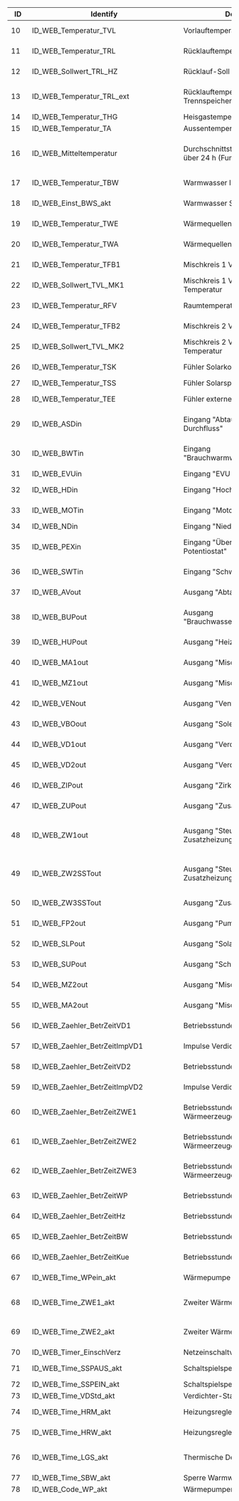 | ID  | Identify                            | Description                                                    | Conversion                                                                                                                                                                   | Unit                 | Englisch                                                        | Dutch                                                                |
|-----|-------------------------------------|----------------------------------------------------------------|------------------------------------------------------------------------------------------------------------------------------------------------------------------------------|----------------------|-----------------------------------------------------------------|----------------------------------------------------------------------|
| 10  | ID_WEB_Temperatur_TVL      | Vorlauftemperatur Heizkreis                                    | value / 10                                                                                                                                                                   | °C                   | Flow temperature heating circuit                                | Aanvoertemperatuur verwarmingscircuit                                |
| 11  | ID_WEB_Temperatur_TRL               | Rücklauftemperatur Heizkreis                                   | value / 10                                                                                                                                                                   | °C                   | Return temperature heating circuit                              | Retourtemperatuur verwarmingscircuit                                 |
| 12  | ID_WEB_Sollwert_TRL_HZ              | Rücklauf-Soll Heizkreis                                        | value / 10                                                                                                                                                                   | °C                   | Return target heating circuit                                   | Retour doel verwarmingscircuit                                       |
| 13  | ID_WEB_Temperatur_TRL_ext           | Rücklauftemperatur im Trennspeicher.                           | value / 10                                                                                                                                                                   | °C                   | Return temperature in the separating tank.                      | Retourtemperatuur in de scheidingstank.                              |
| 14  | ID_WEB_Temperatur_THG               | Heisgastemperatur                                              | value / 10                                                                                                                                                                   | °C                   | Heisgastemperatur                                               | Heisgastemperatur                                                    |
| 15  | ID_WEB_Temperatur_TA                | Aussentemperatur                                               | value / 10                                                                                                                                                                   | °C                   | outside temperature                                             | Buitentemperatuur                                                    |
| 16  | ID_WEB_Mitteltemperatur             | Durchschnittstemperatur Aussen über 24 h (Funktion Heizgrenze) | value / 10                                                                                                                                                                   | °C                   | Average outside temperature over 24 h (heating limit function)  | Gemiddelde buitentemperatuur over 24 uur (verwarmingslimietfunctie)  |
| 17  | ID_WEB_Temperatur_TBW               | Warmwasser Ist-Temperatur                                      | value / 10                                                                                                                                                                   | °C                   | Hot water actual temperature                                    | Werkelijke warmwatertemperatuur                                      |
| 18  | ID_WEB_Einst_BWS_akt                | Warmwasser Soll-Temperatur                                     | value / 10                                                                                                                                                                   | °C                   | Hot water target temperature                                    | Doeltemperatuur warm water                                           |
| 19  | ID_WEB_Temperatur_TWE               | Wärmequellen-Eintrittstemperatur                               | value / 10                                                                                                                                                                   | °C                   | Heat source inlet temperature                                   | Inlaattemperatuur warmtebron                                         |
| 20  | ID_WEB_Temperatur_TWA               | Wärmequellen-Austrittstemperatur                               | value / 10                                                                                                                                                                   | °C                   | Heat source outlet temperature                                  | Uitlaattemperatuur warmtebron                                        |
| 21  | ID_WEB_Temperatur_TFB1              | Mischkreis 1 Vorlauftemperatur                                 | value / 10                                                                                                                                                                   | °C                   | Mixing circuit 1 flow temperature                               | Mengkring 1 aanvoertemperatuur                                       |
| 22  | ID_WEB_Sollwert_TVL_MK1             | Mischkreis 1 Vorlauf-Soll-Temperatur                           | value / 10                                                                                                                                                                   | °C                   | Mixing circuit 1 set flow temperature                           | Doelstroomtemperatuur mengcircuit 1                                  |
| 23  | ID_WEB_Temperatur_RFV               | Raumtemperatur Raumstation 1                                   | value / 10                                                                                                                                                                   | °C                   | Room temperature space station 1                                | Kamertemperatuur kamerstation 1                                      |
| 24  | ID_WEB_Temperatur_TFB2              | Mischkreis 2 Vorlauftemperatur                                 | value / 10                                                                                                                                                                   | °C                   | Mixing circuit 2 flow temperature                               | Mengkring 2 aanvoertemperatuur                                       |
| 25  | ID_WEB_Sollwert_TVL_MK2             | Mischkreis 2 Vorlauf-Soll-Temperatur                           | value / 10                                                                                                                                                                   | °C                   | Mixing circuit 2 set flow temperature                           | Doelstroomtemperatuur mengcircuit 2                                  |
| 26  | ID_WEB_Temperatur_TSK               | Fühler Solarkollektor                                          | value / 10                                                                                                                                                                   | °C                   | Sensor solar collector                                          | Sensor zonnecollector                                                |
| 27  | ID_WEB_Temperatur_TSS               | Fühler Solarspeicher                                           | value / 10                                                                                                                                                                   | °C                   | Solar tank sensor                                               | Sensor zonneboiler                                                   |
| 28  | ID_WEB_Temperatur_TEE               | Fühler externe Energiequelle                                   | value / 10                                                                                                                                                                   | °C                   | External energy source sensor                                   | Externe energiebronsensor                                            |
| 29  | ID_WEB_ASDin                        | Eingang "Abtauende, Soledruck, Durchfluss"                     | None                                                                                                                                                                         | Boolean              | "End of defrost, brine pressure, flow rate" input               | Ingang "Einde ontdooien, brijndruk, debiet"                          |
| 30  | ID_WEB_BWTin                        | Eingang "Brauchwarmwasserthermostat"                           | None                                                                                                                                                                         | Boolean              | input Domestic hot water thermostat "                           | Ingang Thermostaat voor warm water voor huishoudelijk gebruik " "    |
| 31  | ID_WEB_EVUin                        | Eingang "EVU Sperre"                                           | None                                                                                                                                                                         | Boolean              | "EVU lock" input                                                | Ingang "EVU-blok"                                                    |
| 32  | ID_WEB_HDin                         | Eingang "Hochdruck Kältekreis"                                 | None                                                                                                                                                                         | Boolean              | "High-pressure cooling circuit" input                           | Ingang "Hogedruk koelcircuit"                                        |
| 33  | ID_WEB_MOTin                        | Eingang "Motorschutz OK"                                       | None                                                                                                                                                                         | Boolean              | "Motor protection OK" input                                     | Ingang "Motorbeveiliging OK"                                         |
| 34  | ID_WEB_NDin                         | Eingang "Niederdruck"                                          | None                                                                                                                                                                         | Boolean              | Input "low pressure"                                            | "Lage druk" ingang                                                   |
| 35  | ID_WEB_PEXin                        | Eingang "Überwachungskontakt für Potentiostat"                 | None                                                                                                                                                                         | Boolean              | "Monitoring contact for potentiostat" input                     | "Bewakingscontact voor potentiostaat" ingang                         |
| 36  | ID_WEB_SWTin                        | Eingang "Schwimmbadthermostat"                                 | None                                                                                                                                                                         | Boolean              | "Swimming pool thermostat" input                                | Ingang "Zwembadthermostaat"                                          |
| 37  | ID_WEB_AVout                        | Ausgang "Abtauventil"                                          | None                                                                                                                                                                         | Boolean              | "Defrost valve" output                                          | Uitgang "Ontdooiklep"                                                |
| 38  | ID_WEB_BUPout                       | Ausgang "Brauchwasserpumpe/Umstellventil"                      | None                                                                                                                                                                         | Boolean              | "D.h.w. pump/diverter valve" output                             | Uitgang "huiswaterpomp / omschakelklep"                              |
| 39  | ID_WEB_HUPout                       | Ausgang "Heizungsumwälzpumpe"                                  | None                                                                                                                                                                         | Boolean              | "Heating circulating pump" output                               | Uitgang "circulatiepomp verwarming"                                  |
| 40  | ID_WEB_MA1out                       | Ausgang "Mischkreis 1 Auf"                                     | None                                                                                                                                                                         | Boolean              | Output "mixing circuit 1 open"                                  | Uitgang "mengcircuit 1 open"                                         |
| 41  | ID_WEB_MZ1out                       | Ausgang "Mischkreis 1 Zu"                                      | None                                                                                                                                                                         | Boolean              | Output "mixing circuit 1 closed"                                | Uitgang "mengcircuit 1 gesloten"                                     |
| 42  | ID_WEB_VENout                       | Ausgang "Ventilation (Lüftung)"                                | None                                                                                                                                                                         | Boolean              | Output "ventilation (ventilation)"                              | Uitgang "Ventilatie (ventilatie)"                                    |
| 43  | ID_WEB_VBOout                       | Ausgang "Solepumpe/Ventilator"                                 | None                                                                                                                                                                         | Boolean              | "Brine pump/fan" output                                         | Uitgang "brijnpomp / ventilator"                                     |
| 44  | ID_WEB_VD1out                       | Ausgang "Verdichter 1"                                         | None                                                                                                                                                                         | Boolean              | Output "Compressor 1"                                           | "Compressor 1" uitgang                                               |
| 45  | ID_WEB_VD2out                       | Ausgang "Verdichter 2"                                         | None                                                                                                                                                                         | Boolean              | "Compressor 2" output                                           | "Compressor 2" uitgang                                               |
| 46  | ID_WEB_ZIPout                       | Ausgang "Zirkulationspumpe"                                    | None                                                                                                                                                                         | Boolean              | "Circulation pump" output                                       | Uitgang "circulatiepomp"                                             |
| 47  | ID_WEB_ZUPout                       | Ausgang "Zusatzumwälzpumpe"                                    | None                                                                                                                                                                         | Boolean              | Output "additional circulation pump"                            | Uitgang "Extra circulatiepomp"                                       |
| 48  | ID_WEB_ZW1out                       | Ausgang "Steuersignal Zusatzheizung v. Heizung"                | None                                                                                                                                                                         | Boolean              | Output "Control signal additional heating from heating"         | Uitgang "regelsignaal bijverwarming v. verwarming"                   |
| 49  | ID_WEB_ZW2SSTout                    | Ausgang "Steuersignal Zusatzheizung/Störsignal"                | None                                                                                                                                                                         | Boolean              | "Additional heating control signal/interference signal" output  | Uitgang "regelsignaal bijverwarming / storingsmelding"               |
| 50  | ID_WEB_ZW3SSTout                    | Ausgang "Zusatzheizung 3"                                      | None                                                                                                                                                                         | Boolean              | "Additional heating 3" output                                   | Uitgang "bijverwarming 3"                                            |
| 51  | ID_WEB_FP2out                       | Ausgang "Pumpe Mischkreis 2"                                   | None                                                                                                                                                                         | Boolean              | "Pump mixing circuit 2" output                                  | Uitgang "Pomp mengcircuit 2"                                         |
| 52  | ID_WEB_SLPout                       | Ausgang "Solarladepumpe"                                       | None                                                                                                                                                                         | Boolean              | "Solar charging pump" output                                    | Uitgang "zonnelaadpomp"                                              |
| 53  | ID_WEB_SUPout                       | Ausgang "Schwimmbadpumpe"                                      | None                                                                                                                                                                         | Boolean              | "Swimming pool pump" output                                     | Uitgang "Zwembadpomp"                                                |
| 54  | ID_WEB_MZ2out                       | Ausgang "Mischkreis 2 Zu"                                      | None                                                                                                                                                                         | Boolean              | Output "mixing circuit 2 closed"                                | Uitgang "mengcircuit 2 gesloten"                                     |
| 55  | ID_WEB_MA2out                       | Ausgang "Mischkreis 2 Auf"                                     | None                                                                                                                                                                         | Boolean              | Output "mixing circuit 2 open"                                  | Uitgang "mengcircuit 2 open"                                         |
| 56  | ID_WEB_Zaehler_BetrZeitVD1          | Betriebsstunden Verdichter 1                                   | None                                                                                                                                                                         | seconds              | Operating hours compressor 1                                    | Bedrijfsuren compressor 1                                            |
| 57  | ID_WEB_Zaehler_BetrZeitImpVD1       | Impulse Verdichter 1                                           | None                                                                                                                                                                         | Impulse              | Impulse compressor 1                                            | Impulscompressor 1                                                   |
| 58  | ID_WEB_Zaehler_BetrZeitVD2          | Betriebsstunden Verdichter 2                                   | None                                                                                                                                                                         | seconds              | Operating hours compressor 2                                    | Bedrijfsuren compressor 2                                            |
| 59  | ID_WEB_Zaehler_BetrZeitImpVD2       | Impulse Verdichter 2                                           | None                                                                                                                                                                         | Impulse              | Impulse compressor 2                                            | Impulscompressor 2                                                   |
| 60  | ID_WEB_Zaehler_BetrZeitZWE1         | Betriebsstunden Zweiter Wärmeerzeuger 1                        | None                                                                                                                                                                         | seconds              | Operating hours second heat generator 1                         | Bedrijfsuren tweede warmteopwekker 1                                 |
| 61  | ID_WEB_Zaehler_BetrZeitZWE2         | Betriebsstunden Zweiter Wärmeerzeuger 2                        | None                                                                                                                                                                         | seconds              | Operating hours second heat generator 2                         | Bedrijfsuren tweede warmteopwekker 2                                 |
| 62  | ID_WEB_Zaehler_BetrZeitZWE3         | Betriebsstunden Zweiter Wärmeerzeuger 3                        | ?? (value / 7200 = hours)                                                                                                                                                    | ??                   | Operating hours second heat generator 3                         | Bedrijfsuren tweede warmteopwekker 3                                 |
| 63  | ID_WEB_Zaehler_BetrZeitWP           | Betriebsstunden Wärmepumpe                                     | None                                                                                                                                                                         | seconds              | Operating hours heat pump                                       | Bedrijfsuren warmtepomp                                              |
| 64  | ID_WEB_Zaehler_BetrZeitHz           | Betriebsstunden Heizung                                        | None                                                                                                                                                                         | seconds              | Operating hours heating                                         | Bedrijfsuren verwarming                                              |
| 65  | ID_WEB_Zaehler_BetrZeitBW           | Betriebsstunden Warmwasser                                     | None                                                                                                                                                                         | seconds              | Operating hours hot water                                       | Bedrijfsuren warm water                                              |
| 66  | ID_WEB_Zaehler_BetrZeitKue          | Betriebsstunden Kühlung                                        | None                                                                                                                                                                         | seconds              | operating hours cooling                                         | Bedrijfsuren koelen                                                  |
| 67  | ID_WEB_Time_WPein_akt               | Wärmepumpe läuft seit                                          | None                                                                                                                                                                         | seconds              | Heat pump has been running since                                | Warmtepomp draait al                                                 |
| 68  | ID_WEB_Time_ZWE1_akt                | Zweiter Wärmeerzeuger 1 läuft seit                             | None                                                                                                                                                                         | seconds              | Second heat generator 1 has been running since                  | Tweede warmteopwekker 1 heeft gedraaid                               |
| 69  | ID_WEB_Time_ZWE2_akt                | Zweiter Wärmeerzeuger 2 läuft seit                             | None                                                                                                                                                                         | seconds              | Second heat generator 2 has been running since                  | Tweede warmteopwekker 2 draait sinds                                 |
| 70  | ID_WEB_Timer_EinschVerz             | Netzeinschaltverzögerung                                       | None                                                                                                                                                                         | seconds              | Power On Delay                                                  | Inschakelvertraging                                                  |
| 71  | ID_WEB_Time_SSPAUS_akt              | Schaltspielsperre Aus                                          | None                                                                                                                                                                         | seconds              | Switch cycle lock off                                           | Cyclusvergrendeling uitschakelen                                     |
| 72  | ID_WEB_Time_SSPEIN_akt              | Schaltspielsperre Ein                                          | None                                                                                                                                                                         | seconds              | Cycle lock on                                                   | Fietsslot inschakelen                                                |
| 73  | ID_WEB_Time_VDStd_akt               | Verdichter-Standzeit                                           | None                                                                                                                                                                         | seconds              | compressor life                                                 | Levensduur compressor                                                |
| 74  | ID_WEB_Time_HRM_akt                 | Heizungsregler Mehr-Zeit                                       | None                                                                                                                                                                         | seconds              | Heating controller more time                                    | Verwarming controller meer tijd                                      |
| 75  | ID_WEB_Time_HRW_akt                 | Heizungsregler Weniger-Zeit                                    | None                                                                                                                                                                         | seconds              | Heating controller Less time                                    | Verwarming controller minder tijd                                    |
| 76  | ID_WEB_Time_LGS_akt                 | Thermische Desinfektion läuft seit                             | None                                                                                                                                                                         | seconds              | Thermal disinfection has been running since                     | Thermische desinfectie loopt sinds                                   |
| 77  | ID_WEB_Time_SBW_akt                 | Sperre Warmwasser                                              | None                                                                                                                                                                         | seconds              | Block hot water                                                 | Warm water blokkeren                                                 |
| 78  | ID_WEB_Code_WP_akt                  | Wärmepumpentyp                                                 | 0 = ERC                                                                                                                                                                      | type key             | heat pump type                                                  | Type warmtepomp                                                      |
|     |                                     |                                                                | 1 = SW1                                                                                                                                                                      |                      |                                                                 |                                                                      |
|     |                                     |                                                                | 2 = SW2                                                                                                                                                                      |                      |                                                                 |                                                                      |
|     |                                     |                                                                | 3 = WW1                                                                                                                                                                      |                      |                                                                 |                                                                      |
|     |                                     |                                                                | 4 = WW2                                                                                                                                                                      |                      |                                                                 |                                                                      |
|     |                                     |                                                                | 5 = L1I                                                                                                                                                                      |                      |                                                                 |                                                                      |
|     |                                     |                                                                | 6 = L2I                                                                                                                                                                      |                      |                                                                 |                                                                      |
|     |                                     |                                                                | 7 = L1A                                                                                                                                                                      |                      |                                                                 |                                                                      |
|     |                                     |                                                                | 8 = L2A                                                                                                                                                                      |                      |                                                                 |                                                                      |
|     |                                     |                                                                | 9 = KSW                                                                                                                                                                      |                      |                                                                 |                                                                      |
|     |                                     |                                                                | 10 = KLW                                                                                                                                                                     |                      |                                                                 |                                                                      |
|     |                                     |                                                                | 11 = SWC                                                                                                                                                                     |                      |                                                                 |                                                                      |
|     |                                     |                                                                | 12 = LWC                                                                                                                                                                     |                      |                                                                 |                                                                      |
|     |                                     |                                                                | 13 = L2G                                                                                                                                                                     |                      |                                                                 |                                                                      |
|     |                                     |                                                                | 14 = WZS                                                                                                                                                                     |                      |                                                                 |                                                                      |
|     |                                     |                                                                | 15 = L1I407                                                                                                                                                                  |                      |                                                                 |                                                                      |
|     |                                     |                                                                | 16 = L2I407                                                                                                                                                                  |                      |                                                                 |                                                                      |
|     |                                     |                                                                | 17 = L1A407                                                                                                                                                                  |                      |                                                                 |                                                                      |
|     |                                     |                                                                | 18 = L2A407                                                                                                                                                                  |                      |                                                                 |                                                                      |
|     |                                     |                                                                | 19 = L2G407                                                                                                                                                                  |                      |                                                                 |                                                                      |
|     |                                     |                                                                | 20 = LWC407                                                                                                                                                                  |                      |                                                                 |                                                                      |
|     |                                     |                                                                | 21=L1AREV                                                                                                                                                                    |                      |                                                                 |                                                                      |
|     |                                     |                                                                | 22=L2AREV                                                                                                                                                                    |                      |                                                                 |                                                                      |
|     |                                     |                                                                | 23 = WWC1                                                                                                                                                                    |                      |                                                                 |                                                                      |
|     |                                     |                                                                | 24 = WWC2                                                                                                                                                                    |                      |                                                                 |                                                                      |
|     |                                     |                                                                | 25 = L2G404                                                                                                                                                                  |                      |                                                                 |                                                                      |
|     |                                     |                                                                | 26 = WZW                                                                                                                                                                     |                      |                                                                 |                                                                      |
|     |                                     |                                                                | 27 = L1S                                                                                                                                                                     |                      |                                                                 |                                                                      |
|     |                                     |                                                                | 28 = L1H                                                                                                                                                                     |                      |                                                                 |                                                                      |
|     |                                     |                                                                | 29 = L2H                                                                                                                                                                     |                      |                                                                 |                                                                      |
|     |                                     |                                                                | 30 = WZWD                                                                                                                                                                    |                      |                                                                 |                                                                      |
|     |                                     |                                                                | 31 = ERC                                                                                                                                                                     |                      |                                                                 |                                                                      |
|     |                                     |                                                                | 40 = WWB_20                                                                                                                                                                  |                      |                                                                 |                                                                      |
|     |                                     |                                                                | 41 = LD5                                                                                                                                                                     |                      |                                                                 |                                                                      |
|     |                                     |                                                                | 42 = LD7                                                                                                                                                                     |                      |                                                                 |                                                                      |
|     |                                     |                                                                | 43 = SW 37_45                                                                                                                                                                |                      |                                                                 |                                                                      |
|     |                                     |                                                                | 44 = SW 58_69                                                                                                                                                                |                      |                                                                 |                                                                      |
|     |                                     |                                                                | 45 = SW 29_56                                                                                                                                                                |                      |                                                                 |                                                                      |
|     |                                     |                                                                | 46 = LD5 (230V)                                                                                                                                                              |                      |                                                                 |                                                                      |
|     |                                     |                                                                | 47 = LD7 (230 V)                                                                                                                                                             |                      |                                                                 |                                                                      |
|     |                                     |                                                                | 48 = LD9                                                                                                                                                                     |                      |                                                                 |                                                                      |
|     |                                     |                                                                | 49 = LD5 REV                                                                                                                                                                 |                      |                                                                 |                                                                      |
|     |                                     |                                                                | 50 = LD7 REV                                                                                                                                                                 |                      |                                                                 |                                                                      |
|     |                                     |                                                                | 51 = LD5 REV 230V                                                                                                                                                            |                      |                                                                 |                                                                      |
|     |                                     |                                                                | 52 = LD7 REV 230V                                                                                                                                                            |                      |                                                                 |                                                                      |
|     |                                     |                                                                | 53 = LD9 REV 230V                                                                                                                                                            |                      |                                                                 |                                                                      |
|     |                                     |                                                                | 54 = SW 291                                                                                                                                                                  |                      |                                                                 |                                                                      |
|     |                                     |                                                                | 55 = LW SEC                                                                                                                                                                  |                      |                                                                 |                                                                      |
|     |                                     |                                                                | 56 = HMD 2                                                                                                                                                                   |                      |                                                                 |                                                                      |
|     |                                     |                                                                | 57 = MSW 4                                                                                                                                                                   |                      |                                                                 |                                                                      |
|     |                                     |                                                                | 58 = MSW 6                                                                                                                                                                   |                      |                                                                 |                                                                      |
|     |                                     |                                                                | 59 = MSW 8                                                                                                                                                                   |                      |                                                                 |                                                                      |
|     |                                     |                                                                | 60 = MSW 10                                                                                                                                                                  |                      |                                                                 |                                                                      |
|     |                                     |                                                                | 61 = MSW 12                                                                                                                                                                  |                      |                                                                 |                                                                      |
|     |                                     |                                                                | 62 = MSW 14                                                                                                                                                                  |                      |                                                                 |                                                                      |
|     |                                     |                                                                | 63 = MSW 17                                                                                                                                                                  |                      |                                                                 |                                                                      |
|     |                                     |                                                                | 64 = MSW 19                                                                                                                                                                  |                      |                                                                 |                                                                      |
|     |                                     |                                                                | 65 = MSW 23                                                                                                                                                                  |                      |                                                                 |                                                                      |
|     |                                     |                                                                | 66 = MSW 26                                                                                                                                                                  |                      |                                                                 |                                                                      |
|     |                                     |                                                                | 67 = MSW 30                                                                                                                                                                  |                      |                                                                 |                                                                      |
|     |                                     |                                                                | 68 = MSW 4S                                                                                                                                                                  |                      |                                                                 |                                                                      |
|     |                                     |                                                                | 69 = MSW 6S                                                                                                                                                                  |                      |                                                                 |                                                                      |
|     |                                     |                                                                | 70 = MSW 8S                                                                                                                                                                  |                      |                                                                 |                                                                      |
|     |                                     |                                                                | 71 = MSW 10S                                                                                                                                                                 |                      |                                                                 |                                                                      |
|     |                                     |                                                                | 72 = MSW 13S                                                                                                                                                                 |                      |                                                                 |                                                                      |
|     |                                     |                                                                | 73 = MSW 16S                                                                                                                                                                 |                      |                                                                 |                                                                      |
|     |                                     |                                                                | 74 = MSW2-6S                                                                                                                                                                 |                      |                                                                 |                                                                      |
|     |                                     |                                                                | 75 = MSW4-16                                                                                                                                                                 |                      |                                                                 |                                                                      |
| 79  | ID_WEB_BIV_Stufe_akt                | Bivalenzstufe                                                  | 1 = one compressor is allowed to run                                                                                                                                         |                      | Bivalenzstufe                                                   | Bivalenzstüfe                                                        |
|     |                                     |                                                                | 2 = two compressors are allowed to run                                                                                                                                       |                      |                                                                 |                                                                      |
|     |                                     |                                                                | 3 = additional heat generator may run                                                                                                                                        |                      |                                                                 |                                                                      |
| 80  | ID_WEB_WP_BZ_akt                    | Betriebszustand                                                | 0 = heating                                                                                                                                                                  |                      | operating condition                                             | bedrijfstoestand:                                                    |
|     |                                     |                                                                | 1 = hot water                                                                                                                                                                |                      |                                                                 |                                                                      |
|     |                                     |                                                                | 2 = swimming pool / photovoltaic                                                                                                                                             |                      |                                                                 |                                                                      |
|     |                                     |                                                                | 3 = EVU                                                                                                                                                                      |                      |                                                                 |                                                                      |
|     |                                     |                                                                | 4 = defrost                                                                                                                                                                  |                      |                                                                 |                                                                      |
|     |                                     |                                                                | 5 = No requirement                                                                                                                                                           |                      |                                                                 |                                                                      |
|     |                                     |                                                                | 6 = heating ext. energy source                                                                                                                                               |                      |                                                                 |                                                                      |
|     |                                     |                                                                | 7 = cooling mode                                                                                                                                                             |                      |                                                                 |                                                                      |
| 81  | ID_WEB_SoftStand1                   | Softwarestand                                                  | ASCII zB 86 = V                                                                                                                                                              | ASCII                | Softwarestand                                                   | Softwarestand                                                        |
| 82  | ID_WEB_SoftStand2                   | Softwarestand                                                  | ASCII zB 51 = 3                                                                                                                                                              | ASCII                | Softwarestand                                                   | Softwarestand                                                        |
| 83  | ID_WEB_SoftStand3                   | Softwarestand                                                  | ASCII zB 46 =.                                                                                                                                                               | ASCII                | Softwarestand                                                   | Softwarestand                                                        |
| 84  | ID_WEB_SoftStand4                   | Softwarestand                                                  | ASCII zB 55 = 7                                                                                                                                                              | ASCII                | Softwarestand                                                   | Softwarestand                                                        |
| 85  | ID_WEB_SoftStand5                   | Softwarestand                                                  | ASCII zB 56 = 8                                                                                                                                                              | ASCII                | Softwarestand                                                   | Softwarestand                                                        |
| 86  | ID_WEB_SoftStand6                   | Softwarestand                                                  | ASCII 0 = Nothing                                                                                                                                                            | ASCII                | Softwarestand                                                   | Softwarestand                                                        |
| 87  | ID_WEB_SoftStand7                   | Softwarestand                                                  | ASCII 0 = Nothing                                                                                                                                                            | ASCII                | Softwarestand                                                   | Softwarestand                                                        |
| 88  | ID_WEB_SoftStand8                   | Softwarestand                                                  | ASCII 0 = Nothing                                                                                                                                                            | ASCII                | Softwarestand                                                   | Softwarestand                                                        |
| 89  | ID_WEB_SoftStand9                   | Softwarestand                                                  | ASCII 0 = Nothing                                                                                                                                                            | ASCII                | Softwarestand                                                   | Softwarestand                                                        |
| 90  | ID_WEB_SoftStand10                  | Softwarestand                                                  | ASCII 0 = Nothing                                                                                                                                                            | ASCII                | Softwarestand                                                   | Softwarestand                                                        |
| 91  | ID_WEB_AdresseIP_akt                | IP Adresse                                                     | see sample code below                                                                                                                                                        | IP                   | IP Address                                                      | IP adres                                                             |
| 92  | ID_WEB_SubNetMask_akt               | Subnetzmaske                                                   | see sample code below                                                                                                                                                        | IP                   | subnet mask                                                     | subnetmasker                                                         |
| 93  | ID_WEB_Add_Broadcast                | Broadcast Adresse                                              | see sample code below                                                                                                                                                        | IP                   | Broadcast Address                                               | Uitzendadres                                                         |
| 94  | ID_WEB_Add_StdGateway               | Standard Gateway                                               | see sample code below                                                                                                                                                        | IP                   | Standard Gateway                                                | Standaard gateway                                                    |
| 95  | ID_WEB_ERROR_Time0                  | Zeitstempel Fehler 0 im Speicher                               | None                                                                                                                                                                         | Unix Timestamp       | Timestamp error 0 in memory                                     | Tijdstempelfout 0 in geheugen                                        |
| 96  | ID_WEB_ERROR_Time1                  | Zeitstempel Fehler 1 im Speicher                               | None                                                                                                                                                                         | Unix Timestamp       | Timestamp error 1 in memory                                     | Tijdstempelfout 1 in geheugen                                        |
| 97  | ID_WEB_ERROR_Time2                  | Zeitstempel Fehler 2 im Speicher                               | None                                                                                                                                                                         | Unix Timestamp       | Timestamp error 2 in memory                                     | Tijdstempelfout 2 in geheugen                                        |
| 98  | ID_WEB_ERROR_Time3                  | Zeitstempel Fehler 3 im Speicher                               | None                                                                                                                                                                         | Unix Timestamp       | Timestamp error 3 in memory                                     | Tijdstempelfout 3 in geheugen                                        |
| 99  | ID_WEB_ERROR_Time4                  | Zeitstempel Fehler 4 im Speicher                               | None                                                                                                                                                                         | Unix Timestamp       | Timestamp error 4 in memory                                     | Tijdstempelfout 4 in geheugen                                        |
| 100 | ID_WEB_ERROR_Nr0                    | Fehlercode Fehler 0 im Speicher                                | None                                                                                                                                                                         | error code           | Error code Error 0 in memory                                    | Foutcode Fout 0 in geheugen                                          |
| 101 | ID_WEB_ERROR_Nr1                    | Fehlercode Fehler 1 im Speicher                                | None                                                                                                                                                                         | error code           | Error code Error 1 in memory                                    | Foutcode Fout 1 in geheugen                                          |
| 102 | ID_WEB_ERROR_Nr2                    | Fehlercode Fehler 2 im Speicher                                | None                                                                                                                                                                         | error code           | Error code Error 2 in memory                                    | Foutcode Fout 2 in geheugen                                          |
| 103 | ID_WEB_ERROR_Nr3                    | Fehlercode Fehler 3 im Speicher                                | None                                                                                                                                                                         | error code           | Error code Error 3 in memory                                    | Foutcode Fout 3 in geheugen                                          |
| 104 | ID_WEB_ERROR_Nr4                    | Fehlercode Fehler 4 im Speicher                                | None                                                                                                                                                                         | error code           | Error code Error 4 in memory                                    | Foutcode Fout 4 in geheugen                                          |
| 105 | ID_WEB_AnzahlFehlerInSpeicher       | Anzahl der Fehler im Speicher                                  | None                                                                                                                                                                         |                      | Number of errors in memory                                      | Aantal fouten in het geheugen                                        |
| 106 | ID_WEB_Switchoff_file_Nr0           | Grund Abschaltung 0 im Speicher                                | 1 = heat pump fault                                                                                                                                                          | shutdown code        | Reason Shutdown 0 in memory                                     | Reden Afsluiten 0 in geheugen                                        |
|     |                                     |                                                                | 2 = plant failure                                                                                                                                                            |                      |                                                                 |                                                                      |
|     |                                     |                                                                | 3 = Second heat source operating mode                                                                                                                                        |                      |                                                                 |                                                                      |
|     |                                     |                                                                | 4 = EVU-Sperre                                                                                                                                                               |                      |                                                                 |                                                                      |
|     |                                     |                                                                | 5 = running tab (only LW devices)                                                                                                                                            |                      |                                                                 |                                                                      |
|     |                                     |                                                                | 6 = maximum temperature application limit                                                                                                                                    |                      |                                                                 |                                                                      |
|     |                                     |                                                                | 7 = minimum temperature application limit (reversible with LWD, possibly shutdown due to frost protection in cooling mode - evaporation temperature below 0°C for too long)  |                      |                                                                 |                                                                      |
|     |                                     |                                                                | 8 = Lower bet limit                                                                                                                                                          |                      |                                                                 |                                                                      |
|     |                                     |                                                                | 9 = No requirement                                                                                                                                                           |                      |                                                                 |                                                                      |
| 107 | ID_WEB_Switchoff_file_Nr1           | Grund Abschaltung 1 im Speicher                                | see shutdown code 0                                                                                                                                                          | shutdown code        | Reason shutdown 1 in memory                                     | Reden afsluiten 1 in geheugen                                        |
| 108 | ID_WEB_Switchoff_file_Nr2           | Grund Abschaltung 2 im Speicher                                | see shutdown code 0                                                                                                                                                          | shutdown code        | Reason shutdown 2 in memory                                     | Reden afsluiten 2 in geheugen                                        |
| 109 | ID_WEB_Switchoff_file_Nr3           | Grund Abschaltung 3 im Speicher                                | see shutdown code 0                                                                                                                                                          | shutdown code        | Reason shutdown 3 in memory                                     | Reden afsluiten 3 in geheugen                                        |
| 110 | ID_WEB_Switchoff_file_Nr4           | Grund Abschaltung 4 im Speicher                                | see shutdown code 0                                                                                                                                                          | shutdown code        | Reason shutdown 4 in memory                                     | Reden afsluiten 4 in geheugen                                        |
| 111 | ID_WEB_Switchoff_file_Time0         | Zeitstempel Abschaltung 0 im Speicher                          | None                                                                                                                                                                         | Unix timestamp       | Timestamp shutdown 0 in memory                                  | Tijdstempel afsluiten 0 in geheugen                                  |
| 112 | ID_WEB_Switchoff_file_Time1         | Zeitstempel Abschaltung 1 im Speicher                          | None                                                                                                                                                                         | Unix timestamp       | Timestamp Trip 1 in memory                                      | Tijdstempel Trip 1 in geheugen                                       |
| 113 | ID_WEB_Switchoff_file_Time2         | Zeitstempel Abschaltung 2 im Speicher                          | None                                                                                                                                                                         | Unix timestamp       | Time stamp shutdown 2 in memory                                 | Tijdstempel afsluiten 2 in geheugen                                  |
| 114 | ID_WEB_Switchoff_file_Time3         | Zeitstempel Abschaltung 3 im Speicher                          | None                                                                                                                                                                         | Unix timestamp       | Timestamp shutdown 3 in memory                                  | Tijdstempel afsluiten 3 in geheugen                                  |
| 115 | ID_WEB_Switchoff_file_Time4         | Zeitstempel Abschaltung 4 im Speicher                          | None                                                                                                                                                                         | Unix timestamp       | Timestamp shutdown 4 in memory                                  | Tijdstempel afsluiten 4 in geheugen                                  |
| 116 | ID_WEB_Comfort_exists               | Comfort Platine installiert                                    | 0 = not installed                                                                                                                                                            | Boolean              | Install Comfort Platine                                         | Comfort Platine installiert                                          |
|     |                                     |                                                                | 1 = installed                                                                                                                                                                |                      |                                                                 |                                                                      |
| 117 | ID_WEB_HauptMenuStatus_Zeile1       | Status Zeile 1                                                 | 0 = heat pump is running                                                                                                                                                     | Statuscode           | Status line 1                                                   | Statusregel 1                                                        |
|     |                                     |                                                                | 1 = heat pump stopped                                                                                                                                                        |                      |                                                                 |                                                                      |
|     |                                     |                                                                | 2 = heat pump comes on                                                                                                                                                       |                      |                                                                 |                                                                      |
|     |                                     |                                                                | 3 = error code memory location 0                                                                                                                                             |                      |                                                                 |                                                                      |
|     |                                     |                                                                | 4 = defrost                                                                                                                                                                  |                      |                                                                 |                                                                      |
|     |                                     |                                                                | 5 = Waiting for LIN connection                                                                                                                                               |                      |                                                                 |                                                                      |
|     |                                     |                                                                | 6 = Compressor is heating up                                                                                                                                                 |                      |                                                                 |                                                                      |
|     |                                     |                                                                | 7 = pump flow                                                                                                                                                                |                      |                                                                 |                                                                      |
| 118 | ID_WEB_HauptMenuStatus_Zeile2       | Status Zeile 2                                                 | 0 = since :                                                                                                                                                                  | Statustext           | Status line 2                                                   | Statusregel 2                                                        |
|     |                                     |                                                                | 1 = in :                                                                                                                                                                     |                      |                                                                 |                                                                      |
| 119 | ID_WEB_HauptMenuStatus_Zeile3       | Status Zeile 3                                                 | 0 = heating mode                                                                                                                                                             | Statuscode           | Status line 3                                                   | Statusregel 3                                                        |
|     |                                     |                                                                | 1 = No requirement                                                                                                                                                           |                      |                                                                 |                                                                      |
|     |                                     |                                                                | 2 = Mains power-on delay                                                                                                                                                     |                      |                                                                 |                                                                      |
|     |                                     |                                                                | 3 = switching cycle lock                                                                                                                                                     |                      |                                                                 |                                                                      |
|     |                                     |                                                                | 4 = blocking time                                                                                                                                                            |                      |                                                                 |                                                                      |
|     |                                     |                                                                | 5 = hot water                                                                                                                                                                |                      |                                                                 |                                                                      |
|     |                                     |                                                                | 6 = Info Ausheizprogramm                                                                                                                                                     |                      |                                                                 |                                                                      |
|     |                                     |                                                                | 7 = defrost                                                                                                                                                                  |                      |                                                                 |                                                                      |
|     |                                     |                                                                | 8 = pump flow                                                                                                                                                                |                      |                                                                 |                                                                      |
|     |                                     |                                                                | 9 = thermal disinfection                                                                                                                                                     |                      |                                                                 |                                                                      |
|     |                                     |                                                                | 10 = cooling mode                                                                                                                                                            |                      |                                                                 |                                                                      |
|     |                                     |                                                                | 12 = swimming pool / photovoltaic                                                                                                                                            |                      |                                                                 |                                                                      |
|     |                                     |                                                                | 13 = heating ext. energy source                                                                                                                                              |                      |                                                                 |                                                                      |
|     |                                     |                                                                | 14 = service water ext. energy source                                                                                                                                        |                      |                                                                 |                                                                      |
|     |                                     |                                                                | 16 = flow monitoring                                                                                                                                                         |                      |                                                                 |                                                                      |
|     |                                     |                                                                | 17 = Second heat generator 1 operation                                                                                                                                       |                      |                                                                 |                                                                      |
| 120 | ID_WEB_HauptMenuStatus_Zeit         | Zeit seit / in (in kombination mit #118)                       | None                                                                                                                                                                         | seconds              | Time since / in (in combination with #118)                      | Tijd sinds / in (in combinatie met #118)                             |
| 121 | ID_WEB_HauptMenuAHP_Stufe           | Stufe Ausheizprogramm                                          | None                                                                                                                                                                         |                      | Bakeout program stage                                           | Bakken programma fase                                                |
| 122 | ID_WEB_HauptMenuAHP_Temp            | Temperatur Ausheizprogramm                                     | Value * 0.1                                                                                                                                                                  | °C                   | Temperature bake-out program                                    | Temperatuur bakprogramma                                             |
| 123 | ID_WEB_HauptMenuAHP_Zeit            | Laufzeit Ausheizprogramm                                       | None                                                                                                                                                                         | seconds              | Runtime bake-out program                                        | Runtime bake-out programma                                           |
| 124 | ID_WEB_SH_BWW                       | Brauchwasser aktiv/inaktiv Symbol                              | 0 = inactive                                                                                                                                                                 | Boolean              | Domestic hot water active/inactive symbol                       | Sanitair warm water actief/inactief symbool                          |
|     |                                     |                                                                | 1 = active                                                                                                                                                                   |                      |                                                                 |                                                                      |
| 125 | ID_WEB_SH_HZ                        | Heizung Symbol                                                 | ??                                                                                                                                                                           | ??                   | heating icon                                                    | pictogram verwarming                                                 |
| 126 | ID_WEB_SH_MK1                       | Mischkreis 1 Symbol                                            | ??                                                                                                                                                                           | ??                   | Mixing circuit 1 icon                                           | Symbool mengcircuit 1                                                |
| 127 | ID_WEB_SH_MK2                       | Mischkreis 2 Symbol                                            | ??                                                                                                                                                                           | ??                   | Mixing circuit 2 icon                                           | Pictogram mengcircuit 2                                              |
| 128 | ID_WEB_Einst_Kurzrpgramm            | Einstellung Kurzprogramm                                       | ??                                                                                                                                                                           | ??                   | Short program setting                                           | Korte programma-instelling                                           |
| 129 | ID_WEB_StatusSlave_1                | Status Slave 1                                                 | ??                                                                                                                                                                           | ??                   | Status Slave 1                                                  | Statusslave 1                                                        |
| 130 | ID_WEB_StatusSlave_2                | Status Slave 2                                                 | ??                                                                                                                                                                           | ??                   | Status Slave 2                                                  | Statusslave 2                                                        |
| 131 | ID_WEB_StatusSlave_3                | Status Slave 3                                                 | ??                                                                                                                                                                           | ??                   | Status Slave 3                                                  | Statusslave 3                                                        |
| 132 | ID_WEB_StatusSlave_4                | Status Slave 4                                                 | ??                                                                                                                                                                           | ??                   | Status Slave 4                                                  | Statusslave 4                                                        |
| 133 | ID_WEB_StatusSlave_5                | Status Slave 5                                                 | ??                                                                                                                                                                           | ??                   | Status Slave 5                                                  | Statusslaaf 5                                                        |
| 134 | ID_WEB_AktuelleTimeStamp            | Aktuelle Zeit der Wärmepumpe                                   | None                                                                                                                                                                         | Unix Timestamp       | Current time of the heat pump                                   | Huidige tijd van de warmtepomp                                       |
| 135 | ID_WEB_SH_MK3                       | Mischkreis 3 Symbol                                            | ??                                                                                                                                                                           | ??                   | Mixing circle 3 icon                                            | Mengcirkel 3 icoon                                                   |
| 136 | ID_WEB_Sollwert_TVL_MK3             | Mischkreis 3 Vorlauf-Soll-Temperatur                           | Value * 0.1                                                                                                                                                                  | °C                   | Mixing circuit 3 set flow temperature                           | Mengkring 3 ingestelde aanvoertemperatuur                            |
| 137 | ID_WEB_Temperatur_TFB3              | Mischkreis 3 Vorlauftemperatur                                 | Value * 0.1                                                                                                                                                                  | °C                   | Mixing circuit 3 flow temperature                               | Mengkring 3 aanvoertemperatuur                                       |
| 138 | ID_WEB_MZ3out                       | Ausgang "Mischkreis 3 Zu"                                      | None                                                                                                                                                                         | Boolean              | Output "mixing circuit 3 closed"                                | Uitgang "mengcircuit 3 gesloten"                                     |
| 139 | ID_WEB_MA3out                       | Ausgang "Mischkreis 3 Auf"                                     | None                                                                                                                                                                         | Boolean              | Output "mixing circuit 3 open"                                  | Uitgang "mengcircuit 3 open"                                         |
| 140 | ID_WEB_FP3out                       | Pumpe Mischkreis 3                                             | None                                                                                                                                                                         | Boolean              | Mixing circuit pump 3                                           | Mengcircuit pomp 3                                                   |
| 141 | ID_WEB_Time_AbtIn                   | Zeit bis Abtauen                                               | None                                                                                                                                                                         | seconds              | Time to defrost                                                 | Tijd om te ontdooien                                                 |
| 142 | ID_WEB_Temperatur_RFV2              | Raumtemperatur Raumstation 2                                   | Value * 0.1                                                                                                                                                                  | °C                   | Room temperature space station 2                                | Ruimtestation op kamertemperatuur 2                                  |
| 143 | ID_WEB_Temperatur_RFV3              | Raumtemperatur Raumstation 3                                   | Value * 0.1                                                                                                                                                                  | °C                   | Room temperature space station 3                                | Ruimtestation op kamertemperatuur 3                                  |
| 144 | ID_WEB_SH_SW                        | Schaltuhr Schwimmbad Symbol                                    | ??                                                                                                                                                                           | ??                   | Timer swimming pool icon                                        | Timer zwembad icoon                                                  |
| 145 | ID_WEB_Zaehler_BetrZeitSW           | Betriebsstunden Schwimmbad                                     | ?? (value / 7200 = hours)                                                                                                                                                    | ??                   | Swimming pool operating hours                                   | Openingstijden zwembad                                               |
| 146 | ID_WEB_FreigabKuehl                 | Freigabe Kühlung                                               | None                                                                                                                                                                         | Boolean              | Enable cooling                                                  | Koeling inschakelen                                                  |
| 147 | ID_WEB_AnalogIn                     | Analoges Eingangssignal                                        | value / 100                                                                                                                                                                  | V                    | Analog input signal                                             | Analoog ingangssignaal                                               |
| 148 | ID_WEB_SonderZeichen                | ??                                                             | ??                                                                                                                                                                           | ??                   | ??                                                              | ??                                                                   |
| 149 | ID_WEB_SH_ZIP                       | Zirkulationspumpen Symbol                                      | ??                                                                                                                                                                           | ??                   | Circulation pumps icon                                          | Pictogram circulatiepompen                                           |
| 150 | ID_WEB_WebsrvProgrammWerteBeobarten | ??                                                             | ??                                                                                                                                                                           | ??                   | ??                                                              | ??                                                                   |
| 151 | ID_WEB_WMZ_Heizung                  | Wärmemengenzähler Heizung                                      | value / 10                                                                                                                                                                   | kWh                  | Heat meter heating                                              | Warmtemeter verwarming                                               |
| 152 | ID_WEB_WMZ_Brauchwasser             | Wärmemengenzähler Brauchwasser                                 | value / 10                                                                                                                                                                   | kWh                  | Heat meter domestic water                                       | Warmtemeter huishoudelijk water                                      |
| 153 | ID_WEB_WMZ_Schwimmbad               | Wärmemengenzähler Schwimmbad                                   | value / 10                                                                                                                                                                   | kWh                  | Heat meter swimming pool                                        | Warmtemeter zwembad                                                  |
| 154 | ID_WEB_WMZ_Seit                     | Wärmemengenzähler Gesamt                                       | value / 10                                                                                                                                                                   | kWh                  | Total heat meter                                                | Totale warmtemeter                                                   |
| 155 | ID_WEB_WMZ_Durchfluss               | Wärmemengenzähler Durchfluss                                   | None                                                                                                                                                                         | l / h                | heat meter flow                                                 | warmtemeter stroom                                                   |
| 156 | ID_WEB_AnalogOut1                   | Analog Ausgang 1                                               | value / 100                                                                                                                                                                  | V                    | Analog output 1                                                 | Analoge uitgang 1                                                    |
| 157 | ID_WEB_AnalogOut2                   | Analog Ausgang 2                                               | value / 100                                                                                                                                                                  | V                    | Analog output 2                                                 | Analoge uitgang 2                                                    |
| 158 | ID_WEB_Time_Heissgas                | Sperre zweiter Verdichter Heissgas                             | None                                                                                                                                                                         | seconds              | Blocking of the second compressor hot gas                       | Blokkering van het hete gas van de tweede compressor                 |
| 159 | ID_WEB_Temp_Lueftung_Zuluft         | Zulufttemperatur                                               | value / 10                                                                                                                                                                   | °C                   | supply air temperature                                          | toevoerluchttemperatuur                                              |
| 160 | ID_WEB_Temp_Lueftung_Abluft         | Ablufttemperatur                                               | value / 10                                                                                                                                                                   | °C                   | exhaust air temperature                                         | uitlaatluchttemperatuur                                              |
| 161 | ID_WEB_Zaehler_BetrZeitSolar        | Betriebstundenzähler Solar                                     | None                                                                                                                                                                         | seconds              | Solar operating hours counter                                   | Bedrijfsurenteller zonne-energie                                     |
| 162 | ID_WEB_AnalogOut3                   | Analog Ausgang 3                                               | value / 100                                                                                                                                                                  | V                    | Analog output 3                                                 | Analoge uitgang 3                                                    |
| 163 | ID_WEB_AnalogOut4                   | Analog Ausgang 4                                               | value / 100                                                                                                                                                                  | V                    | Analog output 4                                                 | Analoge uitgang 4                                                    |
| 164 | ID_WEB_Out_VZU                      | Zuluft Ventilator (Abtaufunktion)                              | value / 100                                                                                                                                                                  | V                    | Supply air fan (defrost function)                               | Toevoerventilator (ontdooifunctie)                                   |
| 165 | ID_WEB_Out_VAB                      | Abluft Ventilator                                              | value / 100                                                                                                                                                                  | V                    | exhaust fan                                                     | afzuigventilator                                                     |
| 166 | ID_WEB_Out_VSK                      | Ausgang VSK                                                    | None                                                                                                                                                                         | Boolean              | Output VSK                                                      | Uitgang VSK                                                          |
| 167 | ID_WEB_Out_FRH                      | Ausgang FRH                                                    | None                                                                                                                                                                         | Boolean              | exit FRH                                                        | afrit FRH                                                            |
| 168 | ID_WEB_AnalogIn2                    | Analog Eingang 2                                               | value / 100                                                                                                                                                                  | V                    | Analog input 2                                                  | Analoge ingang 2                                                     |
| 169 | ID_WEB_AnalogIn3                    | Analog Eingang 3                                               | value / 100                                                                                                                                                                  | V                    | Analog input 3                                                  | Analoge ingang 3                                                     |
| 170 | ID_WEB_SAXin                        | Eingang SAX                                                    | None                                                                                                                                                                         | Boolean              | Entrance SAX                                                    | Entree SAX                                                           |
| 171 | ID_WEB_SPLin                        | Eingang SPL                                                    | None                                                                                                                                                                         | Boolean              | Input SPL                                                       | Ingang SPL                                                           |
| 172 | ID_WEB_Compact_exists               | Lüftungsplatine verbaut                                        | 0 = not installed                                                                                                                                                            | Boolean              | Installed ventilation board                                     | Ventilatiebord geïnstalleerd                                         |
|     |                                     |                                                                | 1 = installed                                                                                                                                                                |                      |                                                                 |                                                                      |
| 173 | ID_WEB_Durchfluss_WQ                | Durchfluss Wärmequelle                                         | None                                                                                                                                                                         | l / h                | flow heat source                                                | stroom warmtebron                                                    |
| 174 | ID_WEB_LIN_exists                   | LIN BUS verbaut                                                | 0 = not installed                                                                                                                                                            | Boolean              | LIN BUS installed                                               | LIN BUS geïnstalleerd                                                |
|     |                                     |                                                                | 1 = installed                                                                                                                                                                |                      |                                                                 |                                                                      |
| 175 | ID_WEB_LIN_ANSAUG_VERDAMPFER        | Temperatur Ansaug Verdampfer                                   | value / 10                                                                                                                                                                   | °C                   | Temperature intake evaporator                                   | Temperatuur inlaat verdamper                                         |
| 176 | ID_WEB_LIN_ANSAUG_VERDICHTER        | Temperatur Ansaug Verdichter                                   | value / 10                                                                                                                                                                   | °C                   | Suction compressor temperature                                  | Zuigcompressor temperatuur                                           |
| 177 | ID_WEB_LIN_VDH                      | Temperatur Verdichter Heizung                                  | value / 10                                                                                                                                                                   | °C                   | Temperature compressor heating                                  | Temperatuur compressor verwarming                                    |
| 178 | ID_WEB_LIN_UH                       | Überhitzung                                                    | value / 10                                                                                                                                                                   | TO                   | overheating                                                     | oververhitting                                                       |
| 179 | ID_WEB_LIN_UH_Soll                  | Überhitzung Soll                                               | value / 10                                                                                                                                                                   | TO                   | overheat target                                                 | oververhitting doel                                                  |
| 180 | ID_WEB_LIN_HD                       | Hochdruck                                                      | value / 100                                                                                                                                                                  | bar                  | high pressure                                                   | Hoge druk                                                            |
| 181 | ID_WEB_LIN_ND                       | Niederdruck                                                    | value / 100                                                                                                                                                                  | bar                  | low pressure                                                    | Lage druk                                                            |
| 182 | ID_WEB_LIN_VDH_out                  | Ausgang Verdichterheizung                                      | None                                                                                                                                                                         | Boolean              | Compressor heater output                                        | Vermogen compressorverwarmer                                         |
| 183 | ID_WEB_HZIO_PWM                     | Steuersignal Umwälzpumpe                                       | value / 10                                                                                                                                                                   | %                    | Circulation pump control signal                                 | Regelsignaal circulatiepomp                                          |
| 184 | ID_WEB_HZIO_VEN                     | Ventilator Drehzahl                                            | None                                                                                                                                                                         | Rpm                  | fan speed                                                       | ventilator snelheid                                                  |
| 185 | ID_WEB_HZIO_EVU2                    | EVU 2                                                          | ??                                                                                                                                                                           | ??                   | EVU 2                                                           | EVU 2                                                                |
| 186 | ID_WEB_HZIO_STB                     | Sicherheits-Tempeartur-Begrenzer Fussbodenheizung              | None                                                                                                                                                                         | Boolean              | Safety temperature limiter underfloor heating                   | Veiligheidstemperatuurbegrenzer vloerverwarming                      |
| 187 | ID_WEB_SEC_Qh_Soll                  | Leistung Sollwert                                              | value / 100                                                                                                                                                                  | kWh                  | power setpoint                                                  | vermogensinstelpunt                                                  |
| 188 | ID_WEB_SEC_Qh_Ist                   | Leistung Istwert                                               | value / 100                                                                                                                                                                  | kWh                  | Power Actual                                                    | Werkelijk vermogen                                                   |
| 189 | ID_WEB_SEC_TVL_Soll                 | Temperatur Vorlauf Soll                                        | value / 10                                                                                                                                                                   | °C                   | Temperature flow target                                         | Doel temperatuurstroom                                               |
| 190 | ID_WEB_SEC_Software                 | Software Stand SEC Board                                       | ??                                                                                                                                                                           | ??                   | Software Stand SEC Board                                        | Software Stand SEC Board                                             |
| 191 | ID_WEB_SEC_BZ                       | Betriebszustand SEC Board                                      | 0 = Off                                                                                                                                                                      | operating condition  | Operating status SEC board                                      | Bedrijfsstatus SEC-kaart                                             |
|     |                                     |                                                                | 1 = cooling                                                                                                                                                                  |                      |                                                                 |                                                                      |
|     |                                     |                                                                | 2 = heating                                                                                                                                                                  |                      |                                                                 |                                                                      |
|     |                                     |                                                                | 3 = disturbance                                                                                                                                                              |                      |                                                                 |                                                                      |
|     |                                     |                                                                | 4 = transition                                                                                                                                                               |                      |                                                                 |                                                                      |
|     |                                     |                                                                | 5 = defrost                                                                                                                                                                  |                      |                                                                 |                                                                      |
|     |                                     |                                                                | 6 = Worth it                                                                                                                                                                 |                      |                                                                 |                                                                      |
|     |                                     |                                                                | 7 = Worth                                                                                                                                                                    |                      |                                                                 |                                                                      |
|     |                                     |                                                                | 8 = transition                                                                                                                                                               |                      |                                                                 |                                                                      |
|     |                                     |                                                                | 9 = Stop                                                                                                                                                                     |                      |                                                                 |                                                                      |
|     |                                     |                                                                | 10 = Manual                                                                                                                                                                  |                      |                                                                 |                                                                      |
|     |                                     |                                                                | 11 = Simulation Start                                                                                                                                                        |                      |                                                                 |                                                                      |
|     |                                     |                                                                | 12 = EVU Sperre                                                                                                                                                              |                      |                                                                 |                                                                      |
| 192 | ID_WEB_SEC_VWV                      | Vierwegeventil                                                 | ??                                                                                                                                                                           | ??                   | four way vent                                                   | Vierwegeventil                                                       |
| 193 | ID_WEB_SEC_VD                       | Verdichterdrehzahl                                             | None                                                                                                                                                                         | Rpm                  | compressor speed                                                | compressor snelheid                                                  |
| 194 | ID_WEB_SEC_VerdEVI                  | Verdichtertemperatur EVI (Enhanced Vapour Injection)           | value / 10                                                                                                                                                                   | °C                   | Verdichtertemperatur EVI (Enhanced Vapour Injection)            | Verdichtertemperatur EVI (Enhanced Vapor Injection)                  |
| 195 | ID_WEB_SEC_AnsEVI                   | Ansaugtemperatur EVI                                           | value / 10                                                                                                                                                                   | °C                   | intake temperature EVI                                          | inlaattemperatuur EVI                                                |
| 196 | ID_WEB_SEC_UEH_EVI                  | Überhitzung EVI                                                | value / 10                                                                                                                                                                   | TO                   | overheating EVI                                                 | oververhitting EVI                                                   |
| 197 | ID_WEB_SEC_UEH_EVI_S                | Überhitzung EVI Sollwert                                       | value / 10                                                                                                                                                                   | TO                   | Superheat EVI setpoint                                          | Oververhitting EVI-instelpunt                                        |
| 198 | ID_WEB_SEC_KondTemp                 | Kondensationstemperatur                                        | value / 10                                                                                                                                                                   | °C                   | condensation temperature                                        | Kondensationstemperatur                                              |
| 199 | ID_WEB_SEC_FlussigEx                | Flüssigtemperatur EEV (elektronisches Expansionsventil)        | value / 10                                                                                                                                                                   | °C                   | Liquid Temperature EEV (Electronic Expansion Valve)             | Vloeistoftemperatuur EEV (elektronische expansieklep)                |
| 200 | ID_WEB_SEC_UK_EEV                   | Unterkühlung EEV                                               | value / 10                                                                                                                                                                   | °C                   | subcooling EEV                                                  | onderkoeling EEV                                                     |
| 201 | ID_WEB_SEC_EVI_Druck                | Druck EVI                                                      | value / 100                                                                                                                                                                  | bar                  | pressure EVI                                                    | druk EVI                                                             |
| 202 | ID_WEB_SEC_U_Inv                    | Spannung Inverter                                              | value / 10                                                                                                                                                                   | V                    | voltage inverters                                               | spanningsomvormers                                                   |
| 203 | ID_WEB_Temperatur_THG_2             | Temperarturfühler Heissgas 2                                   | value / 10                                                                                                                                                                   | °C                   | Temperature sensor hot gas 2                                    | Temperatuursensor heet gas 2                                         |
| 204 | ID_WEB_Temperatur_TWE_2             | Temperaturfühler Wärmequelleneintritt 2                        | value / 10                                                                                                                                                                   | °C                   | Heat source inlet temperature sensor 2                          | Warmtebron inlaattemperatuursensor 2                                 |
| 205 | ID_WEB_LIN_ANSAUG_VERDAMPFER_2      | Ansaugtemperatur Verdampfer 2                                  | value / 10                                                                                                                                                                   | °C                   | Suction temperature evaporator 2                                | Zuigtemperatuur verdamper 2                                          |
| 206 | ID_WEB_LIN_ANSAUG_VERDICHTER_2      | Ansaugtemperatur Verdichter 2                                  | value / 10                                                                                                                                                                   | °C                   | Suction temperature compressor 2                                | Zuigtemperatuur compressor 2                                         |
| 207 | ID_WEB_LIN_VDH_2                    | Temperatur Verdichter 2 Heizung                                | value / 10                                                                                                                                                                   | °C                   | Temperature compressor 2 heating                                | Temperatuur compressor 2 verwarming                                  |
| 208 | ID_WEB_LIN_UH_2                     | Überhitzung 2                                                  | value / 10                                                                                                                                                                   | TO                   | overheating 2                                                   | oververhitting 2                                                     |
| 209 | ID_WEB_LIN_UH_Soll_2                | Überhitzung Soll 2                                             | value / 10                                                                                                                                                                   | TO                   | Overheat target 2                                               | Oververhitting doel 2                                                |
| 210 | ID_WEB_LIN_HD_2                     | Hochdruck 2                                                    | value / 100                                                                                                                                                                  | bar                  | high pressure 2                                                 | hoge druk 2                                                          |
| 211 | ID_WEB_LIN_ND_2                     | Niederdruck 2                                                  | value / 100                                                                                                                                                                  | bar                  | low pressure 2                                                  | lage druk 2                                                          |
| 212 | ID_WEB_HDin_2                       | Eingang Druckschalter Hochdruck 2                              | None                                                                                                                                                                         | Boolean              | Input pressure switch high pressure 2                           | Ingangsdrukschakelaar hoge druk 2                                    |
| 213 | ID_WEB_AVout_2                      | Ausgang Abtauventil 2                                          | None                                                                                                                                                                         | Boolean              | Outlet defrost valve 2                                          | Uitgang ontdooiklep 2                                                |
| 214 | ID_WEB_VBOout_2                     | Ausgang Solepumpe/Ventilator 2                                 | None                                                                                                                                                                         | Boolean              | Outlet brine pump/fan 2                                         | Uitlaat pekelpomp/ventilator 2                                       |
| 215 | ID_WEB_VD1out_2                     | Ausgang Verdichter 1 / 2                                       | None                                                                                                                                                                         | Boolean              | Compressor 1 / 2 output                                         | Compressor 1 / 2 uitgang                                             |
| 216 | ID_WEB_LIN_VDH_out_2                | Ausgang Verdichter Heizung 2                                   | None                                                                                                                                                                         | Boolean              | Output compressor heating 2                                     | Uitgang compressor verwarming 2                                      |
| 217 | ID_WEB_Switchoff2_file_Nr0          | Grund Abschaltung 0 im Speicher                                | 1 = heat pump fault                                                                                                                                                          | shutdown code        | Reason Shutdown 0 in memory                                     | Reden Afsluiten 0 in geheugen                                        |
|     |                                     |                                                                | 2 = plant failure                                                                                                                                                            |                      |                                                                 |                                                                      |
|     |                                     |                                                                | 3 = Second heat source operating mode                                                                                                                                        |                      |                                                                 |                                                                      |
|     |                                     |                                                                | 4 = EVU-Sperre                                                                                                                                                               |                      |                                                                 |                                                                      |
|     |                                     |                                                                | 5 = running tab (only LW devices)                                                                                                                                            |                      |                                                                 |                                                                      |
|     |                                     |                                                                | 6 = maximum temperature application limit                                                                                                                                    |                      |                                                                 |                                                                      |
|     |                                     |                                                                | 7 = minimum temperature application limit (reversible with LWD, possibly shutdown due to frost protection in cooling mode - evaporation temperature below 0°C for too long)  |                      |                                                                 |                                                                      |
|     |                                     |                                                                | 8 = Lower bet limit                                                                                                                                                          |                      |                                                                 |                                                                      |
|     |                                     |                                                                | 9 = No requirement                                                                                                                                                           |                      |                                                                 |                                                                      |
| 218 | ID_WEB_Switchoff2_file2_Nr1         | Grund Abschaltung 1 im Speicher                                | see shutdown code 0                                                                                                                                                          | shutdown code        | Reason shutdown 1 in memory                                     | Reden afsluiten 1 in geheugen                                        |
| 219 | ID_WEB_Switchoff2_file2_Nr2         | Grund Abschaltung 2 im Speicher                                | see shutdown code 0                                                                                                                                                          | shutdown code        | Reason shutdown 2 in memory                                     | Reden afsluiten 2 in geheugen                                        |
| 220 | ID_WEB_Switchoff2_file2_Nr3         | Grund Abschaltung 3 im Speicher                                | see shutdown code 0                                                                                                                                                          | shutdown code        | Reason shutdown 3 in memory                                     | Reden afsluiten 3 in geheugen                                        |
| 221 | ID_WEB_Switchoff2_file2_Nr4         | Grund Abschaltung 4 im Speicher                                | see shutdown code 0                                                                                                                                                          | shutdown code        | Reason shutdown 4 in memory                                     | Reden afsluiten 4 in geheugen                                        |
| 222 | ID_WEB_Switchoff2_file_Time0        | Zeitstempel Abschaltung 0 im Speicher                          | None                                                                                                                                                                         | Unix timestamp       | Timestamp shutdown 0 in memory                                  | Tijdstempel afsluiten 0 in geheugen                                  |
| 223 | ID_WEB_Switchoff2_file_Time1        | Zeitstempel Abschaltung 1 im Speicher                          | None                                                                                                                                                                         | Unix timestamp       | Timestamp Trip 1 in memory                                      | Tijdstempel Trip 1 in geheugen                                       |
| 224 | ID_WEB_Switchoff2_file_Time2        | Zeitstempel Abschaltung 2 im Speicher                          | None                                                                                                                                                                         | Unix timestamp       | Time stamp shutdown 2 in memory                                 | Tijdstempel afsluiten 2 in geheugen                                  |
| 225 | ID_WEB_Switchoff2_file_Time3        | Zeitstempel Abschaltung 3 im Speicher                          | None                                                                                                                                                                         | Unix timestamp       | Timestamp shutdown 3 in memory                                  | Tijdstempel afsluiten 3 in geheugen                                  |
| 226 | ID_WEB_Switchoff2_file_Time4        | Zeitstempel Abschaltung 4 im Speicher                          | None                                                                                                                                                                         | Unix timestamp       | Timestamp shutdown 4 in memory                                  | Tijdstempel afsluiten 4 in geheugen                                  |
| 227 | ID_WEB_RBE_RT_Ist                   | Raumtemperatur Istwert                                         | value / 10                                                                                                                                                                   | °C                   | Room temperature actual value                                   | Werkelijke waarde kamertemperatuur                                   |
| 228 | ID_WEB_RBE_RT_Soll                  | Raumtemperatur Sollwert                                        | value / 10                                                                                                                                                                   | °C                   | Room temperature setpoint                                       | Instelpunt kamertemperatuur                                          |
| 229 | ID_WEB_Temperatur_BW_oben           | Temperatur Brauchwasser Oben                                   | value / 10                                                                                                                                                                   | °C                   | Temperature domestic water top                                  | Temperatuur tapwater boven                                           |
| 230 | ID_WEB_Code_WP_akt_2                | Wärmepumpen Typ 2                                              | 0 = ERC                                                                                                                                                                      | type key             | Type 2 heat pumps                                               | Type 2 warmtepompen                                                  |
|     |                                     |                                                                | 1 = SW1                                                                                                                                                                      |                      |                                                                 |                                                                      |
|     |                                     |                                                                | 2 = SW2                                                                                                                                                                      |                      |                                                                 |                                                                      |
|     |                                     |                                                                | 3 = WW1                                                                                                                                                                      |                      |                                                                 |                                                                      |
|     |                                     |                                                                | 4 = WW2                                                                                                                                                                      |                      |                                                                 |                                                                      |
|     |                                     |                                                                | 5 = L1I                                                                                                                                                                      |                      |                                                                 |                                                                      |
|     |                                     |                                                                | 6 = L2I                                                                                                                                                                      |                      |                                                                 |                                                                      |
|     |                                     |                                                                | 7 = L1A                                                                                                                                                                      |                      |                                                                 |                                                                      |
|     |                                     |                                                                | 8 = L2A                                                                                                                                                                      |                      |                                                                 |                                                                      |
|     |                                     |                                                                | 9 = KSW                                                                                                                                                                      |                      |                                                                 |                                                                      |
|     |                                     |                                                                | 10 = KLW                                                                                                                                                                     |                      |                                                                 |                                                                      |
|     |                                     |                                                                | 11 = SWC                                                                                                                                                                     |                      |                                                                 |                                                                      |
|     |                                     |                                                                | 12 = LWC                                                                                                                                                                     |                      |                                                                 |                                                                      |
|     |                                     |                                                                | 13 = L2G                                                                                                                                                                     |                      |                                                                 |                                                                      |
|     |                                     |                                                                | 14 = WZS                                                                                                                                                                     |                      |                                                                 |                                                                      |
|     |                                     |                                                                | 15 = L1I407                                                                                                                                                                  |                      |                                                                 |                                                                      |
|     |                                     |                                                                | 16 = L2I407                                                                                                                                                                  |                      |                                                                 |                                                                      |
|     |                                     |                                                                | 17 = L1A407                                                                                                                                                                  |                      |                                                                 |                                                                      |
|     |                                     |                                                                | 18 = L2A407                                                                                                                                                                  |                      |                                                                 |                                                                      |
|     |                                     |                                                                | 19 = L2G407                                                                                                                                                                  |                      |                                                                 |                                                                      |
|     |                                     |                                                                | 20 = LWC407                                                                                                                                                                  |                      |                                                                 |                                                                      |
|     |                                     |                                                                | 21=L1AREV                                                                                                                                                                    |                      |                                                                 |                                                                      |
|     |                                     |                                                                | 22=L2AREV                                                                                                                                                                    |                      |                                                                 |                                                                      |
|     |                                     |                                                                | 23 = WWC1                                                                                                                                                                    |                      |                                                                 |                                                                      |
|     |                                     |                                                                | 24 = WWC2                                                                                                                                                                    |                      |                                                                 |                                                                      |
|     |                                     |                                                                | 25 = L2G404                                                                                                                                                                  |                      |                                                                 |                                                                      |
|     |                                     |                                                                | 26 = WZW                                                                                                                                                                     |                      |                                                                 |                                                                      |
|     |                                     |                                                                | 27 = L1S                                                                                                                                                                     |                      |                                                                 |                                                                      |
|     |                                     |                                                                | 28 = L1H                                                                                                                                                                     |                      |                                                                 |                                                                      |
|     |                                     |                                                                | 29 = L2H                                                                                                                                                                     |                      |                                                                 |                                                                      |
|     |                                     |                                                                | 30 = WZWD                                                                                                                                                                    |                      |                                                                 |                                                                      |
|     |                                     |                                                                | 31 = ERC                                                                                                                                                                     |                      |                                                                 |                                                                      |
|     |                                     |                                                                | 40 = WWB_20                                                                                                                                                                  |                      |                                                                 |                                                                      |
|     |                                     |                                                                | 41 = LD5                                                                                                                                                                     |                      |                                                                 |                                                                      |
|     |                                     |                                                                | 42 = LD7                                                                                                                                                                     |                      |                                                                 |                                                                      |
|     |                                     |                                                                | 43 = SW 37_45                                                                                                                                                                |                      |                                                                 |                                                                      |
|     |                                     |                                                                | 44 = SW 58_69                                                                                                                                                                |                      |                                                                 |                                                                      |
|     |                                     |                                                                | 45 = SW 29_56                                                                                                                                                                |                      |                                                                 |                                                                      |
|     |                                     |                                                                | 46 = LD5 (230V)                                                                                                                                                              |                      |                                                                 |                                                                      |
|     |                                     |                                                                | 47 = LD7 (230 V)                                                                                                                                                             |                      |                                                                 |                                                                      |
|     |                                     |                                                                | 48 = LD9                                                                                                                                                                     |                      |                                                                 |                                                                      |
|     |                                     |                                                                | 49 = LD5 REV                                                                                                                                                                 |                      |                                                                 |                                                                      |
|     |                                     |                                                                | 50 = LD7 REV                                                                                                                                                                 |                      |                                                                 |                                                                      |
|     |                                     |                                                                | 51 = LD5 REV 230V                                                                                                                                                            |                      |                                                                 |                                                                      |
|     |                                     |                                                                | 52 = LD7 REV 230V                                                                                                                                                            |                      |                                                                 |                                                                      |
|     |                                     |                                                                | 53 = LD9 REV 230V                                                                                                                                                            |                      |                                                                 |                                                                      |
|     |                                     |                                                                | 54 = SW 291                                                                                                                                                                  |                      |                                                                 |                                                                      |
|     |                                     |                                                                | 55 = LW SEC                                                                                                                                                                  |                      |                                                                 |                                                                      |
|     |                                     |                                                                | 56 = HMD 2                                                                                                                                                                   |                      |                                                                 |                                                                      |
|     |                                     |                                                                | 57 = MSW 4                                                                                                                                                                   |                      |                                                                 |                                                                      |
|     |                                     |                                                                | 58 = MSW 6                                                                                                                                                                   |                      |                                                                 |                                                                      |
|     |                                     |                                                                | 59 = MSW 8                                                                                                                                                                   |                      |                                                                 |                                                                      |
|     |                                     |                                                                | 60 = MSW 10                                                                                                                                                                  |                      |                                                                 |                                                                      |
|     |                                     |                                                                | 61 = MSW 12                                                                                                                                                                  |                      |                                                                 |                                                                      |
|     |                                     |                                                                | 62 = MSW 14                                                                                                                                                                  |                      |                                                                 |                                                                      |
|     |                                     |                                                                | 63 = MSW 17                                                                                                                                                                  |                      |                                                                 |                                                                      |
|     |                                     |                                                                | 64 = MSW 19                                                                                                                                                                  |                      |                                                                 |                                                                      |
|     |                                     |                                                                | 65 = MSW 23                                                                                                                                                                  |                      |                                                                 |                                                                      |
|     |                                     |                                                                | 66 = MSW 26                                                                                                                                                                  |                      |                                                                 |                                                                      |
|     |                                     |                                                                | 67 = MSW 30                                                                                                                                                                  |                      |                                                                 |                                                                      |
|     |                                     |                                                                | 68 = MSW 4S                                                                                                                                                                  |                      |                                                                 |                                                                      |
|     |                                     |                                                                | 69 = MSW 6S                                                                                                                                                                  |                      |                                                                 |                                                                      |
|     |                                     |                                                                | 70 = MSW 8S                                                                                                                                                                  |                      |                                                                 |                                                                      |
|     |                                     |                                                                | 71 = MSW 10S                                                                                                                                                                 |                      |                                                                 |                                                                      |
|     |                                     |                                                                | 72 = MSW 13S                                                                                                                                                                 |                      |                                                                 |                                                                      |
|     |                                     |                                                                | 73 = MSW 16S                                                                                                                                                                 |                      |                                                                 |                                                                      |
|     |                                     |                                                                | 74 = MSW2-6S                                                                                                                                                                 |                      |                                                                 |                                                                      |
|     |                                     |                                                                | 75 = MSW4-16                                                                                                                                                                 |                      |                                                                 |                                                                      |
| 231 | ID_WEB_Freq_VD                      | Verdichterfrequenz                                             | None                                                                                                                                                                         | Hz                   | compressor frequency                                            | compressor frequentie:                                               |
